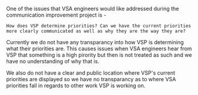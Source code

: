 One of the issues that VSA engineers would like addressed during the communication improvement project is -

`How does VSP determine priorities? Can we have the current priorities more clearly communicated as well as why they are the way they are?`

Currently we do not have any transparancy into how VSP is determining what their priorities are. This causes issues when VSA engineers hear from VSP that something is a high pirority but then is not treated as such and we have no understanding of why that is.

We also do not have a clear and public location where VSP's current priorities are displayed so we have no transparancy as to where VSA priorities fall in regards to other work VSP is working on.

